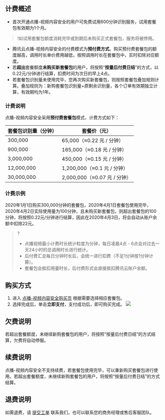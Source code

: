 ## 计费概述

- 首次开通点播-视频内容安全的用户可免费试用600分钟识别服务，试用套餐包有效期为1个月。
>!如试用套餐包额度消耗完毕或到期后未购买正式套餐包，服务将被停用。
>
-  腾讯云点播-视频内容安全的付费模式为**预付费方式**。购买预付费套餐包的额度越高，调用时长单价费用越低，按照调用时长在套餐包中，实时扣除对应额度。
- 若**超出**套餐额度**未购买新套餐包**的用户，将按照“**按量后付费日结**”的方式，以0.22元/分钟进行结算，扣费时间为次日的早上4点。
- 若套餐包识别量未使用完毕，您再次购买新套餐包，则按照套餐包叠加规则计算。叠加规则为：新购套餐包识别量+原剩余识别量，各个订单有效期独立计算，有效期均为1年。

### 计费说明

点播-视频内容安全采用**预付费套餐包**模式，计费方式如下：

| 套餐包识别量（分钟） | 套餐价（元）   |
| ----------------- | ----------- |
| 300,000       | 65,000（≈0.22 元 / 分钟）  |
|900,000      | 165,000（≈0.18 元 / 分钟） |
| 3,000,000     | 450,000（≈0.15 元 / 分钟） |
| 12,000,000   | 1,200,000（≈0.1 元 / 分钟） |
| 30,000,000   | 2,000,000（≈0.07 元 / 分钟） |

###  计费示例
2020年1月1日购买300,000分钟的套餐包，2020年4月1日套餐包使用完毕，2020年4月2日实际使用量为100分钟，且未购买新套餐包，则超出套餐包的100分钟，将按照0.22元/分钟进行结算，因此在2020年4月3日，将会自动从账户余额中扣除22元。
>?
>- 点播视频最小计费时长统计粒度为分钟，每日凌晨4点 - 6点会对过去一天24小时的总调用时长进行统计。
>- 后付费汇总每日分钟时长后，会统一进行扣费（不足1分钟按1分钟计算）。
>- 套餐包会抵扣用量时长，后付费形式会直接抵扣腾讯云账户余额。

## 购买方式

1. 进入 [点播-视频内容安全购买页](https://buy.cloud.tencent.com/pvm) 根据需要选择相应套餐包。
2. 选择完成后，单击**立即支付**，支付成功后，即可购买完成。
![](https://qcloudimg.tencent-cloud.cn/raw/3ef2a105bf00680da279d474e894e40f.png)


## 欠费说明

若超出套餐额度，未继续新购套餐包的用户，将按照“按量后付费日结”的方式结算，欠费将自动停服。
## 续费说明
点播-视频内容安全不支持续费，若套餐包使用完毕，可以重新购买套餐包进行使用。若超出套餐额度，未继续新购套餐包的用户，将按照“按量后付费日结”的方式结算。 
## 退费说明

如需退费，请 [提交工单](https://console.cloud.tencent.com/workorder/category?level1_id=517&level2_id=727&source=0&data_title=其他腾讯云产品&level3_id=728&radio_title=功能咨询&queue=3026&scene_code=17783&step=2) 联系我们，也可以联系您的商务经理或售后客服团队。

